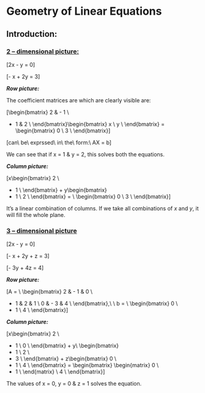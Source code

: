 # Geometry of Linear Equations

## Introduction:

### <u>2 – dimensional picture:</u>

\[2x - y = 0\]

\[- x + 2y = 3\]

***Row picture:***

The coefficient matrices are which are clearly visible are:

\[\begin{bmatrix}
2 & - 1 \\
 - 1 & 2 \\
\end{bmatrix}\begin{bmatrix}
x \\
y \\
\end{bmatrix} = \begin{bmatrix}
0 \\
3 \\
\end{bmatrix}\]

\[can\ be\ exprssed\ in\ the\ form:\ AX = b\]

We can see that if x = 1 & y = 2, this solves both the equations.

***Column picture:***

\[x\begin{bmatrix}
2 \\
 - 1 \\
\end{bmatrix} + y\begin{bmatrix}
 - 1 \\
2 \\
\end{bmatrix} = \ \begin{bmatrix}
0 \\
3 \\
\end{bmatrix}\]

It’s a linear combination of columns. If we take all combinations of *x* and *y*, it will fill the whole plane.

### <u>3 – dimensional picture</u>

\[2x - y = 0\]

\[- x + 2y + z = 3\]

\[- 3y + 4z = 4\]

***Row picture:***

\[A = \ \begin{bmatrix}
2 & - 1 & 0 \\
 - 1 & 2 & 1 \\
0 & - 3 & 4 \\
\end{bmatrix},\ \ b = \ \begin{bmatrix}
0 \\
 - 1 \\
4 \\
\end{bmatrix}\]

***Column picture:***

\[x\begin{bmatrix}
2 \\
 - 1 \\
0 \\
\end{bmatrix} + y\ \begin{bmatrix}
 - 1 \\
2 \\
 - 3 \\
\end{bmatrix} + z\begin{bmatrix}
0 \\
 - 1 \\
4 \\
\end{bmatrix} = \begin{bmatrix}
\begin{matrix}
0 \\
 - 1 \\
\end{matrix} \\
4 \\
\end{bmatrix}\]

The values of x = 0, y = 0 & z = 1 solves the equation.
